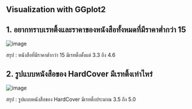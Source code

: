## Visualization with GGplot2

## 1. อยากทราบเรทติ้งและราคาของหนังสือทั้งหมดที่มีราคาต่ำกว่า 15

![image](https://user-images.githubusercontent.com/68915844/139427399-8c4313a1-c374-42e4-a11f-8f5367926e65.png)

สรุป : หนังสือที่มีราคาต่ำกว่า 15 มีเรทติ้งตั้งแต่ 3.3 ถึง 4.6


## 2. รูปแบบหนังสือของ HardCover มีเรทติ้งเท่าไหร่
![image](https://user-images.githubusercontent.com/68915844/139427351-2c6f9ea4-63fb-4a2c-be85-a1fc3a284e2e.png)

สรุป : รูปแบบหนังสือของ HardCover มีเรทติ้งประมาณ 3.5 ถึง 5.0

